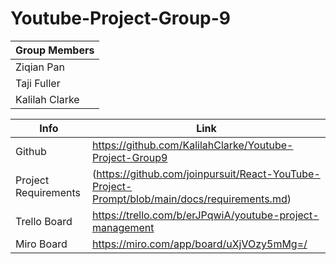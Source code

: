 # Youtube-Project-Group-9


Group Members|
-----------|
Ziqian Pan | 
Taji Fuller| 
Kalilah Clarke |


Info | Link
------------- | -------------
Github| https://github.com/KalilahClarke/Youtube-Project-Group9
Project Requirements  | (https://github.com/joinpursuit/React-YouTube-Project-Prompt/blob/main/docs/requirements.md)
Trello Board  | https://trello.com/b/erJPqwiA/youtube-project-management
Miro Board | https://miro.com/app/board/uXjVOzy5mMg=/

